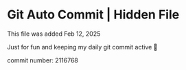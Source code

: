 # Git Auto Commit | Hidden File

This file was added Feb 12, 2025

Just for fun and keeping my daily git commit active 🤪

commit number: 2116768
